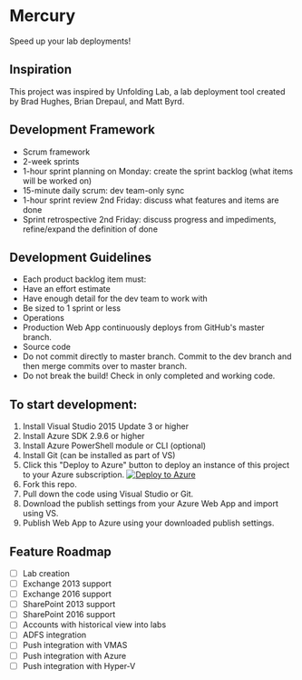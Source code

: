 # Mercury
Speed up your lab deployments!

## Inspiration
This project was inspired by Unfolding Lab, a lab deployment tool created by Brad Hughes, Brian Drepaul, and Matt Byrd.

## Development Framework
* Scrum framework
* 2-week sprints
* 1-hour sprint planning on Monday: create the sprint backlog (what items will be worked on)
* 15-minute daily scrum: dev team-only sync
* 1-hour sprint review 2nd Friday: discuss what features and items are done
* Sprint retrospective 2nd Friday: discuss progress and impediments, refine/expand the definition of done

## Development Guidelines
* Each product backlog item must:
 * Have an effort estimate
 * Have enough detail for the dev team to work with
 * Be sized to 1 sprint or less
* Operations
 * Production Web App continuously deploys from GitHub's master branch.
* Source code
 * Do not commit directly to master branch. Commit to the dev branch and then merge commits over to master branch.
 * Do not break the build! Check in only completed and working code.

## To start development:
1. Install Visual Studio 2015 Update 3 or higher
2. Install Azure SDK 2.9.6 or higher
3. Install Azure PowerShell module or CLI (optional)
4. Install Git (can be installed as part of VS)
5. Click this "Deploy to Azure" button to deploy an instance of this project to your Azure subscription.
[![Deploy to Azure](http://azuredeploy.net/deploybutton.png)](https://azuredeploy.net/)
6. Fork this repo.
7. Pull down the code using Visual Studio or Git.
8. Download the publish settings from your Azure Web App and import using VS.
9. Publish Web App to Azure using your downloaded publish settings.

## Feature Roadmap
- [ ] Lab creation
- [ ] Exchange 2013 support
- [ ] Exchange 2016 support
- [ ] SharePoint 2013 support
- [ ] SharePoint 2016 support
- [ ] Accounts with historical view into labs
- [ ] ADFS integration
- [ ] Push integration with VMAS
- [ ] Push integration with Azure
- [ ] Push integration with Hyper-V
